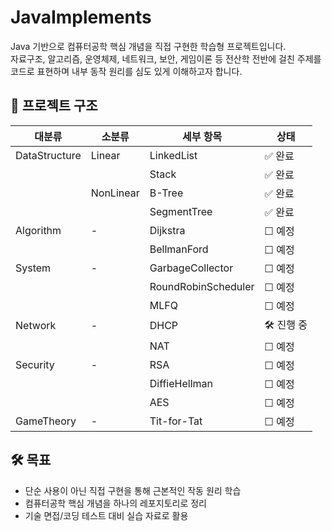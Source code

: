 # JavaImplements

Java 기반으로 컴퓨터공학 핵심 개념을 직접 구현한 학습형 프로젝트입니다.  
자료구조, 알고리즘, 운영체제, 네트워크, 보안, 게임이론 등 전산학 전반에 걸친 주제를 코드로 표현하며 내부 동작 원리를 심도 있게 이해하고자 합니다.

## 📁 프로젝트 구조
| 대분류           | 소분류       | 세부 항목               | 상태       |
| ------------- | --------- | ------------------- | -------- |
| DataStructure | Linear    | LinkedList          | ✅ 완료     |
|               |           | Stack               | ✅ 완료     |
|               | NonLinear | B-Tree              | ✅ 완료     |
|               |           | SegmentTree         | ✅ 완료     |
| Algorithm     | -         | Dijkstra            | ☐ 예정     |
|               |           | BellmanFord         | ☐ 예정     |
| System        | -         | GarbageCollector    | ☐ 예정     |
|               |           | RoundRobinScheduler | ☐ 예정     |
|               |           | MLFQ                | ☐ 예정     |
| Network       | -         | DHCP                | 🛠️ 진행 중 |
|               |           | NAT                 | ☐ 예정     |
| Security      | -         | RSA                 | ☐ 예정     |
|               |           | DiffieHellman       | ☐ 예정     |
|               |           | AES                 | ☐ 예정     |
| GameTheory    | -         | Tit-for-Tat         | ☐ 예정     |



## 🛠️ 목표

- 단순 사용이 아닌 직접 구현을 통해 근본적인 작동 원리 학습
- 컴퓨터공학 핵심 개념을 하나의 레포지토리로 정리
- 기술 면접/코딩 테스트 대비 실습 자료로 활용
